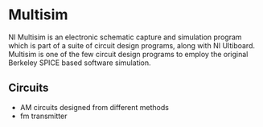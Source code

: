 # Multisim

NI Multisim is an electronic schematic capture and simulation program which is part of a suite of circuit design programs, along with NI Ultiboard. Multisim is one of the few circuit design programs to employ the original Berkeley SPICE based software simulation.

## Circuits

* AM circuits designed from different methods
* fm transmitter
